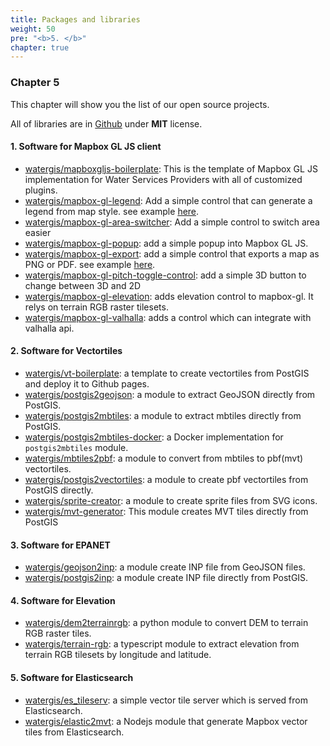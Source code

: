 ```yaml
---
title: Packages and libraries
weight: 50
pre: "<b>5. </b>"
chapter: true
---
```


### Chapter 5

This chapter will show you the list of our open source projects.

All of libraries are in [Github](https://github.com/watergis) under **MIT** license.

#### 1. Software for Mapbox GL JS client
- [watergis/mapboxgljs-boilerplate](https://github.com/watergis/mapboxgljs-boilerplate): This is the template of Mapbox GL JS implementation for Water Services Providers with all of customized plugins.
- [watergis/mapbox-gl-legend](https://github.com/watergis/mapbox-gl-legend): Add a simple control that can generate a legend from map style. see example [here](./mapbox-gl-legend).
- [watergis/mapbox-gl-area-switcher](https://github.com/watergis/mapbox-gl-area-switcher): Add a simple control to switch area easier
- [watergis/mapbox-gl-popup](https://github.com/watergis/mapbox-gl-popup): add a simple popup into Mapbox GL JS.
- [watergis/mapbox-gl-export](https://github.com/watergis/mapbox-gl-export): add a simple control that exports a map as PNG or PDF. see example [here](./mapbox-gl-export).
- [watergis/mapbox-gl-pitch-toggle-control](https://github.com/watergis/mapbox-gl-pitch-toggle-control): add a simple 3D button to change between 3D and 2D
- [watergis/mapbox-gl-elevation](https://github.com/watergis/mapbox-gl-elevation): adds elevation control to mapbox-gl. It relys on terrain RGB raster tilesets.
- [watergis/mapbox-gl-valhalla](https://github.com/watergis/mapbox-gl-valhalla): adds a control which can integrate with valhalla api.

#### 2. Software for Vectortiles
- [watergis/vt-boilerplate](https://github.com/watergis/vt-boilerplate): a template to create vectortiles from PostGIS and deploy it to Github pages.
- [watergis/postgis2geojson](https://github.com/watergis/postgis2geojson): a module to extract GeoJSON directly from PostGIS.
- [watergis/postgis2mbtiles](https://github.com/watergis/postgis2mbtiles): a module to extract mbtiles directly from PostGIS.
- [watergis/postgis2mbtiles-docker](https://github.com/watergis/postgis2mbtiles-docker): a Docker implementation for `postgis2mbtiles` module.
- [watergis/mbtiles2pbf](https://github.com/watergis/mbtiles2pbf): a module to convert from mbtiles to pbf(mvt) vectortiles.
- [watergis/postgis2vectortiles](https://github.com/watergis/postgis2vectortiles): a module to create pbf vectortiles from PostGIS directly.
- [watergis/sprite-creator](https://github.com/watergis/sprite-creator): a module to create sprite files from SVG icons.
- [watergis/mvt-generator](https://github.com/watergis/mvt-generator): This module creates MVT tiles directly from PostGIS

#### 3. Software for EPANET
- [watergis/geojson2inp](https://github.com/watergis/geojson2inp): a module create INP file from GeoJSON files.
- [watergis/postgis2inp](https://github.com/watergis/postgis2inp): a module create INP file directly from PostGIS.

#### 4. Software for Elevation
- [watergis/dem2terrainrgb](https://github.com/watergis/dem2terrainrgb): a python module to convert DEM to terrain RGB raster tiles.
- [watergis/terrain-rgb](https://github.com/watergis/terrain-rgb): a typescript module to extract elevation from terrain RGB tilesets by longitude and latitude.

#### 5. Software for Elasticsearch
- [watergis/es_tileserv](https://github.com/watergis/es_tileserv): a simple vector tile server which is served from Elasticsearch.
- [watergis/elastic2mvt](https://github.com/watergis/elastic2mvt):  a Nodejs module that generate Mapbox vector tiles from Elasticsearch.